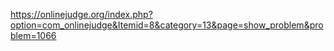https://onlinejudge.org/index.php?option=com_onlinejudge&Itemid=8&category=13&page=show_problem&problem=1066
